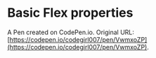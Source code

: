 # Basic Flex properties

A Pen created on CodePen.io. Original URL: [https://codepen.io/codegirl007/pen/VwmxoZP](https://codepen.io/codegirl007/pen/VwmxoZP).


